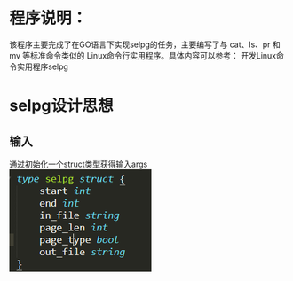 # 程序说明：
该程序主要完成了在GO语言下实现selpg的任务，主要编写了与 cat、ls、pr 和 mv 等标准命令类似的 Linux命令行实用程序。具体内容可以参考：
开发Linux命令实用程序selpg

# selpg设计思想
## 输入
通过初始化一个struct类型获得输入args
![image](https://github.com/lqAsuna/Selpg_golang/blob/master/L1WDZ06JX2P2%2408NI~UK%7B%259.png)
